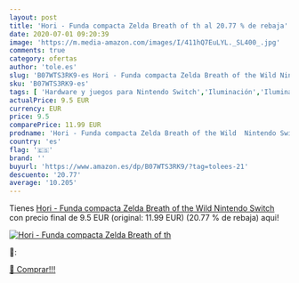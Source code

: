 ```yaml
---
layout: post
title: 'Hori - Funda compacta Zelda Breath of th al 20.77 % de rebaja'
date: 2020-07-01 09:20:39
image: 'https://m.media-amazon.com/images/I/411hQ7EuLYL._SL400_.jpg'
comments: true
category: ofertas
author: 'tole.es'
slug: 'B07WTS3RK9-es Hori - Funda compacta Zelda Breath of the Wild Nintendo...'
sku: 'B07WTS3RK9-es'
tags: [ 'Hardware y juegos para Nintendo Switch','Iluminación','Iluminación de ambiente de interior','Iluminación de interior','Iluminación decorativa y para usos específicos de interior','Juegos para Nintendo Switch','Videojuegos','nintendo', ]
actualPrice: 9.5 EUR
currency: EUR
price: 9.5
comparePrice: 11.99 EUR
prodname: 'Hori - Funda compacta Zelda Breath of the Wild  Nintendo Switch '
country: 'es'
flag: '🇪🇸'
brand: ''
buyurl: 'https://www.amazon.es/dp/B07WTS3RK9/?tag=tolees-21'
descuento: '20.77'
average: '10.205'
---
```


Tienes [Hori - Funda compacta Zelda Breath of the Wild  Nintendo Switch ](https://www.amazon.es/dp/B07WTS3RK9/?tag=tolees-21) con precio final de  9.5 EUR (original: 11.99 EUR) (20.77 %  de rebaja) aqui!

[![Hori - Funda compacta Zelda Breath of th](https://m.media-amazon.com/images/I/411hQ7EuLYL._SL400_.jpg)](https://www.amazon.es/dp/B07WTS3RK9/?tag=tolees-21)

🔎:


[🛒 Comprar!!!](https://www.amazon.es/dp/B07WTS3RK9/?tag=tolees-21)
